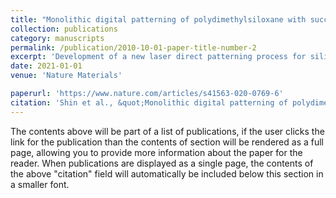 ```yaml
---
title: "Monolithic digital patterning of polydimethylsiloxane with successive laser pyrolysis"
collection: publications
category: manuscripts
permalink: /publication/2010-10-01-paper-title-number-2
excerpt: 'Development of a new laser direct patterning process for silicone materials'
date: 2021-01-01
venue: 'Nature Materials'

paperurl: 'https://www.nature.com/articles/s41563-020-0769-6'
citation: 'Shin et al., &quot;Monolithic digital patterning of polydimethylsiloxane with successive laser pyrolysis&quot; <i>Nat. Mater</i>. 20. <b>2021<b/>.'
---
```


The contents above will be part of a list of publications, if the user clicks the link for the publication than the contents of section will be rendered as a full page, allowing you to provide more information about the paper for the reader. When publications are displayed as a single page, the contents of the above "citation" field will automatically be included below this section in a smaller font.
